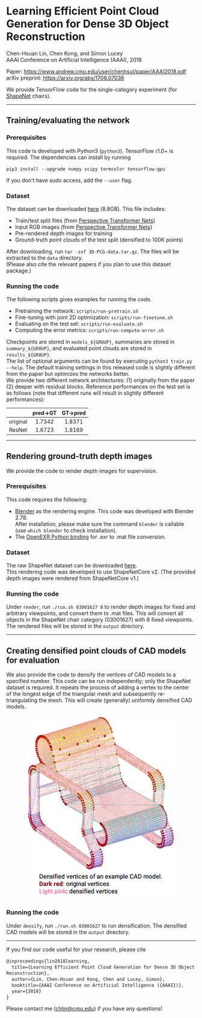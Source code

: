 # Learning Efficient Point Cloud Generation for Dense 3D Object Reconstruction
Chen-Hsuan Lin, Chen Kong, and Simon Lucey  
AAAI Conference on Artificial Intelligence (AAAI), 2018  

Paper: https://www.andrew.cmu.edu/user/chenhsul/paper/AAAI2018.pdf  
arXiv preprint: https://arxiv.org/abs/1706.07036

We provide TensorFlow code for the single-category experiment (for [ShapeNet](https://www.shapenet.org/) chairs).

--------------------------------------

## Training/evaluating the network

### Prerequisites  
This code is developed with Python3 (`python3`). TensorFlow r1.0+ is required. The dependencies can install by running
```
pip3 install --upgrade numpy scipy termcolor tensorflow-gpu
```
If you don't have sudo access, add the `--user` flag.  

### Dataset  
The dataset can be downloaded [here](https://cmu.box.com/s/s4lkm5ej7sh4px72vesr17b1gxam4hgy) (8.8GB). This file includes:
- Train/test split files (from [Perspective Transformer Nets](https://github.com/xcyan/nips16_PTN))
- Input RGB images (from [Perspective Transformer Nets](https://github.com/xcyan/nips16_PTN))
- Pre-rendered depth images for training
- Ground-truth point clouds of the test split (densified to 100K points)

After downloading, run `tar -zxf 3D-PCG-data.tar.gz`. The files will be extracted to the `data` directory.  
(Please also cite the relevant papers if you plan to use this dataset package.)

### Running the code  
The following scripts gives examples for running the code.
- Pretraining the network: `scripts/run-pretrain.sh`  
- Fine-tuning with joint 2D optimization: `scripts/run-finetune.sh`  
- Evaluating on the test set: `scripts/run-evaluate.sh`  
- Computing the error metrics: `scripts/run-compute-error.sh`  

Checkpoints are stored in `models_${GROUP}`, summaries are stored in `summary_${GROUP}`, and evaluated point clouds are stored in `results_${GROUP}`.  
The list of optional arguments can be found by executing `python3 train.py --help`. The default training settings in this released code is slightly different from the paper but optimizes the networks better.  
We provide two different network architectures: (1) originally from the paper (2) deeper with residual blocks. Reference performances on the test set is as follows (note that different runs will result in slightly different performances):

|          | pred→GT | GT→pred |
|:--------:|:-------:|:-------:|
| original |  1.7342 |  1.8371 |
|  ResNet  |  1.6723 |  1.8169 |

--------------------------------------

## Rendering ground-truth depth images
We provide the code to render depth images for supervision.  

### Prerequisites  
This code requires the following:
- [Blender](https://www.blender.org/) as the rendering engine. This code was developed with Blender 2.78.  
  After installation, please make sure the command `blender` is callable (use `which blender` to check installation).
- The [OpenEXR Python binding](http://www.excamera.com/sphinx/articles-openexr.html) for .exr to .mat file conversion.  

### Dataset  
The raw ShapeNet dataset can be downloaded [here](https://www.shapenet.org/).  
This rendering code was developed to use ShapeNetCore v2. (The provided depth images were rendered from ShapeNetCore v1.)

### Running the code  
Under `render`, run `./run.sh 03001627 8` to render depth images for fixed and arbitrary viewpoints, and convert them to .mat files. This will convert all objects in the ShapeNet chair category (03001627) with 8 fixed viewpoints.  
The rendered files will be stored in the `output` directory.

--------------------------------------

## Creating densified point clouds of CAD models for evaluation
We also provide the code to densify the vertices of CAD models to a specified number. This code can be run independently; only the ShapeNet dataset is required.
It repeats the process of adding a vertex to the center of the longest edge of the triangular mesh and subsequently re-triangulating the mesh. This will create (generally) uniformly densified CAD models.  
<p align="center"><img src="densify/example.png" width=400></p>

### Running the code  
Under `densify`, run `./run.sh 03001627` to run densification. The densified CAD models will be stored in the `output` directory.

--------------------------------------

If you find our code useful for your research, please cite
```
@inproceedings{lin2018learning,
  title={Learning Efficient Point Cloud Generation for Dense 3D Object Reconstruction},
  author={Lin, Chen-Hsuan and Kong, Chen and Lucey, Simon},
  booktitle={AAAI Conference on Artificial Intelligence ({AAAI})},
  year={2018}
}
```

Please contact me (chlin@cmu.edu) if you have any questions!


